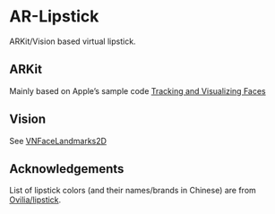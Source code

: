 # AR-Lipstick

ARKit/Vision based virtual lipstick.

## ARKit

Mainly based on Apple’s sample code [Tracking and Visualizing Faces](https://developer.apple.com/documentation/arkit/tracking_and_visualizing_faces)

## Vision

See [VNFaceLandmarks2D](https://developer.apple.com/documentation/vision/vnfacelandmarks2d)

## Acknowledgements

List of lipstick colors (and their names/brands in Chinese) are from [Ovilia/lipstick](https://github.com/Ovilia/lipstick).
